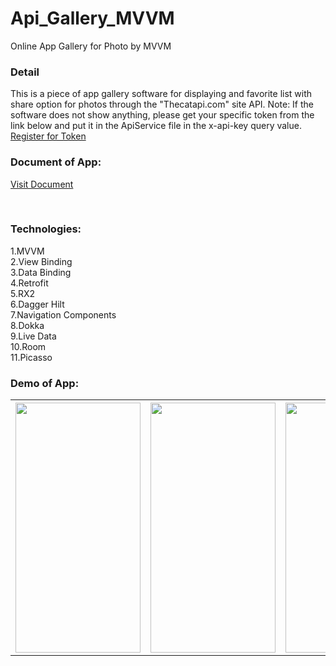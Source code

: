 # Api_Gallery_MVVM
Online App Gallery for Photo by MVVM

<h3>Detail</h3>
This is a piece of app gallery software for displaying and favorite list with share option for photos through the "Thecatapi.com" site API.
Note: If the software does not show anything, please get your specific token from the link below and put it in the ApiService file in the x-api-key query value.
<br>
<a href="https://thecatapi.com">Register for Token</a>

<br>
<h3> Document of App:</h3>
<a href="https://hexfa.com/my-git-doc/gallery">Visit Document</a>

<br><h3>Technologies:</h3>
1.MVVM
<br>2.View Binding
<br>3.Data Binding
<br>4.Retrofit
<br>5.RX2
<br>6.Dagger Hilt
<br>7.Navigation Components
<br>8.Dokka
<br>9.Live Data
<br>10.Room
<br>11.Picasso

<h3> Demo of App:</h3>
<table>
  <tr>
<th><img src="https://hexfa.com/my-git-doc/gallery/git-images/11.jpg" width="200" height="400" /></th>
<th><img src="https://hexfa.com/my-git-doc/gallery/git-images/12.jpg" width="200" height="400" /></th>
<th><img src="https://hexfa.com/my-git-doc/gallery/git-images/13.jpg" width="200" height="400" /></th>
  </tr>
</table>
